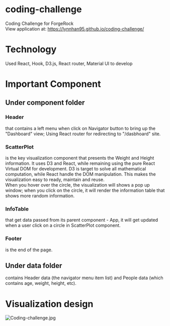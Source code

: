 # coding-challenge
Coding Challenge for ForgeRock </br>
View application at: https://lynnhan95.github.io/coding-challenge/

# Technology
Used React, Hook, D3.js, React router, Material UI to develop 

# Important Component 
## Under component folder
### Header
that contains a left menu when click on Navigator button to bring up the "Dashboard" view; Using React router for redirecting to "/dasbhoard" site. </br>
### ScatterPlot
is the key visualization component that presents the Weight and Height information. It uses D3 and React, while remaining using the pure React Virtual DOM for development. D3 is target to solve all mathematical computation, while React handle the DOM manipulation. This makes the visualization easy to ready, maintain and reuse. </br>
When you hover over the circle, the visualization will shows a pop up window; when you click on the circle, it will render the information table that shows more random information.
### InfoTable
that get data passed from its parent component - App, it will get updated when a user click on a circle in ScatterPlot component.</br>
### Footer
is the end of the page.
## Under data folder
contains Header data (the navigator menu item list) and People data (which contains age, weight, height, etc).

# Visualization design
![Coding-challenge.jpg](https://i.loli.net/2021/04/26/8Ydg2NfGEehF1uk.jpg)



